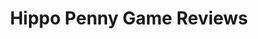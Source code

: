 ---
title: Hippo Penny Game Reviews
layout: scoredetail
permalink: /meta-score/locks-quest
header:
  teaser: /assets/images/locks-quest.jpg
  video:
    id: yaj-s3rn4AU
    provider: youtube
---